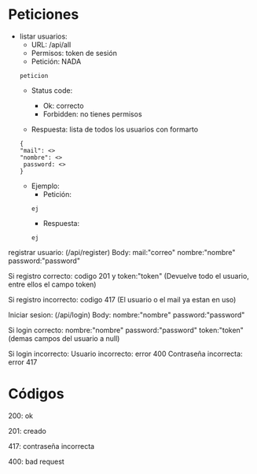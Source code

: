 
# Peticiones

 - listar usuarios:
    - URL: /api/all
    - Permisos: token de sesión
    - Petición: NADA
    ```
    peticion
    ```
    - Status code:
        - Ok: correcto
        - Forbidden: no tienes permisos   

    - Respuesta: lista  de todos los usuarios con formarto 
    ```
    { 
    "mail": <>
    "nombre": <>
     password: <>
    }
    ```
    - Ejemplo:
        - Petición:
        ```
        ej
        ```
         - Respuesta:
        ```
        ej
        ```



registrar usuario:
(/api/register)
Body:
mail:"correo"
nombre:"nombre"
password:"password"

Si registro correcto:
codigo 201 y token:"token" (Devuelve todo el usuario, entre ellos el campo token)

Si registro incorrecto:
codigo 417 (El usuario o el mail ya estan en uso)


Iniciar sesion:
(/api/login)
Body:
nombre:"nombre"
password:"password"

Si login correcto:
nombre:"nombre"
password:"password"
token:"token"
(demas campos del usuario a null)

Si login incorrecto:
Usuario incorrecto: error 400 
Contraseña incorrecta: error 417


# Códigos

200: ok

201: creado

417: contraseña incorrecta

400: bad request
